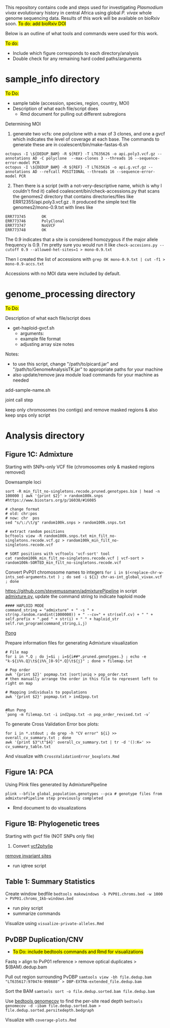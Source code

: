 This repository contains code and steps used for investigating *Plasmodium vivax* evolutionary history in central Africa using global *P. vivax* whole genome sequencing data. Results of this work will be available on bioRxiv soon. <mark>To do: add bioRxiv DOI</mark>

Below is an outline of what tools and commands were used for this work.

<mark>To do:</mark>
- Include which figure corresponds to each directory/analysis
- Double check for any remaining hard coded paths/arguments

# sample_info directory
<mark>To Do:</mark>
- sample table (accession, species, region, country, MOI)
- Description of what each file/script does
  - Rmd document for pulling out different subregions

Determining MOI

1.  generate two vcfs: one polyclone with a max of 3 clones, and one a gvcf which indicates the level of coverage at each base.  The commands to generate these are in coalescent/bin/make-fastas-6.sh
```
octopus -I \${DEDUP_BAM} -R ${REF} -T LT635626 -o api.poly3.vcf.gz --annotations AD -C polyclone  --max-clones 3 --threads 16 --sequence-error-model PCR
octopus -I \${DEDUP_BAM} -R ${REF} -T LT635626 -o api.g.vcf.gz --annotations AD --refcall POSITIONAL --threads 16 --sequence-error-model PCR
```
2. Then there is a script (with a not-very-descriptive name, which is why I couldn't find it) called coalescent/bin/check-accessions.py that scans the genomes2 directory that contains directories/files like ERR12355/api.poly3.vcf.gz .  It produced the simple text file genomes2/mono-0.9.txt  with lines like
```
ERR773745       OK
ERR773746       PolyClonal
ERR773747       NoGVCF
ERR773748       OK
```
The 0.9 indicates that a site is considered homozygous if the major allele frequency is 0.9. I'm pretty sure you would run it like `check-accesions.py --cutoff 0.9 --allowed-het-sites=1 > mono-0.9.txt`

Then I created the list of accessions with `grep OK mono-0.9.txt | cut -f1 > mono-0.9-accs.txt`

Accessions with no MOI data were included by default.

# genome_processing directory

<mark>To Do:</mark>

Description of what each file/script does
- get-haploid-gvcf.sh
  - arguments:
  - example file format
  - adjusting array size notes

Notes:
- to use this script, change "/path/to/picard.jar" and "/path/to/GenomeAnalysisTK.jar" to appropriate paths for your machine
- also update/remove java module load commands for your machine as needed

add-sample-name.sh

joint call step

keep only chromosomes (no contigs) and remove masked regions
& also keep snps only script

# Analysis directory

## Figure 1C: Admixture

Starting with SNPs-only VCF file (chromosomes only & masked regions removed)

Downsample loci
```
sort -R min_filt_no-singletons.recode.pruned.genotypes.bim | head -n 100000 | awk '{print $2}' > random100k.snps
#https://www.biostars.org/p/16038/#16085

# change format
# old: chr:pos
# now: chr	pos
sed "s/\:/\t/g" random100k.snps > random100k.snps.txt

# extract random positions
bcftools view -R random100k.snps.txt min_filt_no-singletons.recode.vcf.gz > random100k_min_filt_no-singletons.recode.vcf

# SORT positions with vcftools 'vcf-sort' tool
cat random100k_min_filt_no-singletons.recode.vcf | vcf-sort > random100k-SORTED_min_filt_no-singletons.recode.vcf
```

Convert PvP01 chromosome names to integers
`for i in $(<replace-chr-w-ints_sed-arguments.txt ) ; do sed -i ${i} chr-as-int_global_vivax.vcf ; done`

https://github.com/stevemussmann/admixturePipeline
in script [admixture.py](https://github.com/stevemussmann/admixturePipeline/blob/master/admixture.py), update the command string to indicate haploid mode
```
#### HAPLOID MODE
command_string = "admixture" + " -s " + str(np.random.randint(1000000)) + " --cv=" + str(self.cv) + " " + self.prefix + ".ped " + str(i) + " " + haploid_str
self.run_program(command_string,i,j)
```

[Pong](https://github.com/ramachandran-lab/pong)

Prepare information files for generating Admixture visualization
```
# File map
for i in *.Q ; do j=$i ; i=${i##*.pruned.genotypes.} ; echo -e "k-${i%%.Q}\t${i%%_[0-9]*.Q}\t${j}" ; done > filemap.txt

# Pop order
awk '{print $2}' popmap.txt |sort|uniq > pop_order.txt
# then manually arrange the order in this file to represent left to right on map	

# Mapping individuals to populations
awk '{print $2}' popmap.txt > ind2pop.txt


#Run Pong
`pong -m filemap.txt -i ind2pop.txt -n pop_order_revised.txt -v`
```

To generate Cross Validation Error box plots:
```
for i in *.stdout ; do grep -h "CV error" ${i} >> overall_cv_summary.txt ; done
awk '{print $3"\t"$4}' overall_cv_summary.txt | tr -d '():K=' >> cv_summary_table.txt
```

And visualize with `CrossValidationError_boxplots.Rmd`


## Figure 1A: PCA
Using Plink files generated by AdmixturePipeline

`plink --bfile global_population.genotypes --pca # genotype files from admixturePipeline step previously completed`

- Rmd document to do visualizations


## Figure 1B: Phylogenetic trees
Starting with gvcf file (NOT SNPs only file)

1. Convert
[vcf2phylip](https://github.com/joanam/scripts/blob/master/vcf2phylip.py)

[remove invariant sites](https://github.com/btmartin721/raxml_ascbias)

- run iqtree script



## Table 1: Summary Statistics

Create window bedfile
`bedtools makewindows -b PVP01.chroms.bed -w 1000 > PVP01.chroms_1kb-windows.bed`

- run pixy script
- summarize commands

Visualize using `visualize-private-alleles.Rmd`

## PvDBP Duplication/CNV
- <mark>To Do: include bedtools commands and Rmd for visualizations</mark>


Fastq > align to PvP01 reference > remove optical duplicates > ${BAM}.dedup.bam

Pull out region surrounding PvDBP
`samtools view -bh file.dedup.bam "LT635617:970474-998688" > DBP-EXTRA-extended_file.dedup.bam`

Sort the BAM
`samtools sort -o file.dedup.sorted.bam file.dedup.bam`

Use [bedtools genomecov](https://bedtools.readthedocs.io/en/latest/content/tools/genomecov.html) to find the per-site read depth
`bedtools genomecov -d -ibam file.dedup.sorted.bam > file.dedup.sorted.persitedepth.bedgraph`

Visualize with `coverage-plots.Rmd`